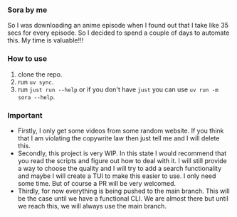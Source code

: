 ### Sora by me
So I was downloading an anime episode when I found out that I take like 35 secs for every episode. So I decided to spend a couple of days to automate this. My time is valuable!!!


### How to use
1. clone the repo.
2. run `uv sync`.
3. run `just run --help` or if you don't have `just` you can use `uv run -m sora --help`.


### Important
- Firstly, I only get some videos from some random website. If you think that I am violating the copywrite law then just tell me and I will delete this.
- Secondly, this project is very WIP. In this state I would recommend that you read the scripts and figure out how to deal with it. I will still provide a way to choose the quality and I will try to add a search functionality and maybe I will create a TUI to make this easier to use. I only need some time. But of course a PR will be very welcomed.
- Thirdly, for now everything is being pushed to the main branch. This will be the case until we have a functional CLI. We are almost there but until we reach this, we will always use the main branch.
